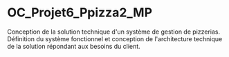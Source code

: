 # OC_Projet6_Ppizza2_MP
Conception de la solution technique d'un système de gestion de pizzerias. Définition du système fonctionnel et conception de l'architecture technique de la solution répondant aux besoins du client.

